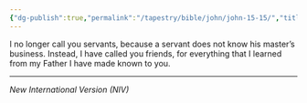 ```yaml
---
{"dg-publish":true,"permalink":"/tapestry/bible/john/john-15-15/","title":"John 15:15","tags":["bible-verse","bible-verse"],"dgHomeLink":true,"dgShowLocalGraph":true,"dgEnableSearch":true}
---
```


 I no longer call you servants, because a servant does not know his master’s business. Instead, I have called you friends, for everything that I learned from my Father I have made known to you.

---
*New International Version (NIV)*